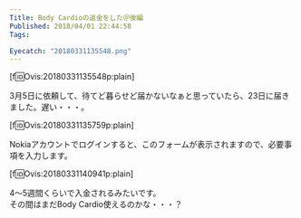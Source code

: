 ```yaml
---
Title: Body Cardioの返金をした＠後編
Published: 2018/04/01 22:44:58
Tags:

Eyecatch: "20180331135548.png"
---
```

[f:id:Ovis:20180331135548p:plain]

3月5日に依頼して、待てど暮らせど届かないなぁと思っていたら、23日に届きました。遅い・・・。  

<!-- more -->


[f:id:Ovis:20180331135759p:plain]

Nokiaアカウントでログインすると、このフォームが表示されますので、必要事項を入力します。  

[f:id:Ovis:20180331140941p:plain]

4～5週間くらいで入金されるみたいです。  
その間はまだBody Cardio使えるのかな・・・？